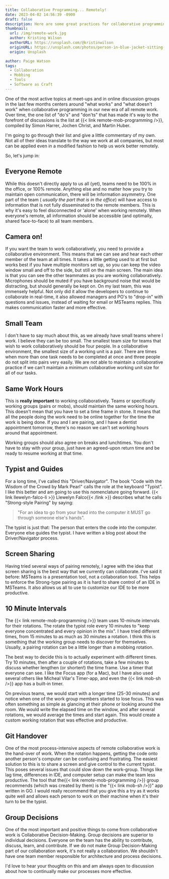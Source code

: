 ```yaml
---
title: Collaborative Programming... Remotely!
date: 2023-04-02 14:56:39 -0900
draft: false
description: Here are some great practices for collaborative programming on a remote team.
thumbnail:
  url: /img/remote-work.jpg
  author: Kristing Wilson
  authorURL: https://unsplash.com/@kristinwilson
  originURL: https://unsplash.com/photos/person-in-blue-jacket-sitting-on-brown-wooden-chair-near-brown-wooden-table-during-daytime-z3htkdHUh5w
  origin: Unsplash

author: Paige Watson
tags:
  - Collaboration
  - Mobbing
  - Tools
  - Software as Craft
---
```


One of the most active topics at meet-ups and in online discussion groups in the last few months centers
around "what works" and "what doesn't work" when collaborative programming in our new era of all remote work. Over time,
the one list of "do's" and "don'ts" that has made it's way to the forefront of discussions is the list at
{{< link remote-mob-programming />}}, compiled by Simon Harrer, Jochen Christ, and Martin Huber.

I'm going to go through their list and give a little commentary of my own. Not all of their ideas translate to the way
we work at all companies, but most can be applied even in a modified fashion to help us work better remotely.

So, let's jump in:

## Everyone Remote

While this doesn't directly apply to us all (yet), teams need to be 100% in the office, or 100% remote. Anything else
and no matter how you try to maintain open communication, there will be information asymmetry. One part of the team (
_usually the part that is in the office_) will have access to information that is not fully disseminated to the remote
members. This is why it's easy to feel disconnected or 'alone' when working remotely. When everyone's remote, all
information should be accessible (and optimally, shared face-to-face) to all team members.

## Camera on!

If you want the team to work collaboratively, you need to provide a collaborative environment. This means that we can
see and hear each other member of the team at all times. It takes a little getting used to at first but works best if
you have multiple monitors set up, so you can keep the video window small and off to the side, but still on the main
screen. The main idea is that you can see the other teammates as you are working collaboratively. Microphones should be
muted if you have background noise that would be distracting, but should generally be kept on. On my last team, this was
immensely helpful. Not only did it allow the developers to continue to collaborate in real-time, it also allowed
managers and PO's to "drop-in" with questions and issues, instead of waiting for email or MSTeams replies. This makes
communication faster and more effective.

## Small Team

I don't have to say much about this, as we already have small teams where I work. I believe they can be too small. The
smallest team size for teams that wish to work collaboratively should be four people. In a collaborative environment,
the smallest size of a working unit is a pair. There are times when more than one task needs to be completed at once and
three people do not split into pairs very easily. We are not able to maintain a collaborative practice if we can't
maintain a minimum collaborative working unit size for all of our tasks.

## Same Work Hours

This is **really important** to working collaboratively. Teams or specifically working groups (pairs or mobs), should
maintain the same working hours. This doesn't mean that you have to set a time frame in stone. It means that all the
people doing the work need to be online together for the time the work is being done. If you and I are pairing, and I
have a dentist appointment tomorrow, there's no reason we can't set working hours around that appointment.

Working groups should also agree on breaks and lunchtimes. You don't have to stay with your group, just have an
agreed-upon return time and be ready to resume working at that time.

## Typist and Guides

For a long time, I've called this "Driver/Navigator". The book "Code with the Wisdom of the Crowd by Mark Pearl" calls
the role at the keyboard "Typist". I like this better and am going to use this nomenclature going forward. {{< link llewelyn-falco-li >}} Llewelyn
Falco{{< /link >}} describes what he calls "Strong-style Pairing" by saying:

> "For an idea to go from your head into the computer it MUST go through someone else's hands".

The typist is just that: The person that enters the code into the computer. Everyone else guides the typist. I have
written a blog post about the Driver/Navigator process.

## Screen Sharing

Having tried several ways of pairing remotely, I agree with the idea that screen sharing is the best way that we
currently can collaborate. I've said it before: MSTeams is a presentation tool, not a collaboration tool. This helps to
enforce the Strong-type pairing as it is hard to share control of an IDE in MSTeams. It also allows us all to use to
customize our IDE to be more productive.

## 10 Minute Intervals

The {{< link remote-mob-programming />}} team uses 10-minute intervals for their rotations. The rotate
the typist role every 10
minutes to "keep everyone concentrated and every opinion in the mix". I have tried different times, from 15 minutes to
as much as 30 minutes a rotation. I think this is something that the working group needs to discover for themselves.
Usually, a pairing rotation can be a little longer than a mobbing rotation.

The best way to decide this is to actually experiment with different times. Try 10 minutes, then after a couple of
rotations, take a few minutes to discuss whether lengthen (or shorten!) the time frame. Use a timer that everyone can
see. I like the Focus app (for a Mac), but I have also used several others like Micheal Vilar's Timer-app, and even the
{{< link mob-sh />}} app has a built-in timer.

On previous teams, we would start with a longer time (25-30 minutes) and notice when one of the work group members
started to lose focus. This was often something as simple as glancing at their phone or looking around the room. We
would write the elapsed time on the window, and after several rotations, we would average the times and start again.
This would create a custom working rotation that was effective and productive.

## Git Handover

One of the most process-intensive aspects of remote collaborative work is the hand-over of work. When the rotation
happens, getting the code onto another person's computer can be confusing and frustrating. The easiest solution to this
is to share a screen and give control to the current typist. This poses several issues that could slow down the
work-group. Things like lag time, differences in IDE, and computer setup can make the team less productive. The tool
that the{{< link remote-mob-programming />}} group recommends (which was created by them) is
the "{{< link mob-sh />}}" app written in GO. I would
really recommend that you give this a try as it works quite well and allows each person to work on their machine when
it's their turn to be the typist.

## Group Decisions

One of the most important and positive things to come from collaborative work is Collaborative Decision-Making. Group
decisions are superior to individual decisions. Everyone on the team has the ability to contribute, discuss, learn, and
contribute. If we do not make Group Decision-Making part of our collaboration work, it's not really a collaboration. We
shouldn't have one team member responsible for architecture and process decisions.

I'd love to hear your thoughts on this and am always open to discussion about how to continually make our processes more
effective.
